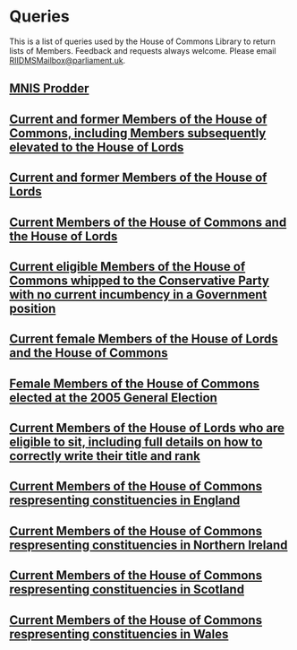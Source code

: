 # Queries

This is a list of queries used by the House of Commons Library to return lists of Members. Feedback and requests always welcome. Please email [RIIDMSMailbox@parliament.uk](mailto:RIIDMSMailbox@parliament.uk).

## [MNIS Prodder](https://mnis-prodder.herokuapp.com/)

## [Current and former Members of the House of Commons, including Members subsequently elevated to the House of Lords](https://mnis-prodder.herokuapp.com/parse?filter=membership=all|house*commons&include=)

## [Current and former Members of the House of Lords](https://mnis-prodder.herokuapp.com/parse?filter=membership=all|house*lords&include=)

## [Current Members of the House of Commons and the House of Lords](https://mnis-prodder.herokuapp.com/parse?filter=house=both&include=)

## [Current eligible Members of the House of Commons whipped to the Conservative Party with no current incumbency in a Government position](https://mnis-prodder.herokuapp.com/parse?filter=house=commons|iseligible=true|partyid=4|holdsgovernmentpost=false&include=)

## [Current female Members of the House of Lords and the House of Commons](http://data.parliament.uk/membersdataplatform/services/mnis/members/query/gender=F%7Chouse=both/)

## [Female Members of the House of Commons elected at the 2005 General Election](http://data.parliament.uk/membersdataplatform/services/mnis/members/query/membership=all%7Cgender=F%7Chouse*commons%7Creturnedatelection=2005%20general%20election/)

## [Current Members of the House of Lords who are eligible to sit, including full details on how to correctly write their title and rank](http://data.parliament.uk/membersdataplatform/services/mnis/members/query/House=Lords|IsEligible=true/PreferredNames)

## [Current Members of the House of Commons respresenting constituencies in England](https://mnis-prodder.herokuapp.com/parse?filter=house=both|constituencyinarea=England&include=)

## [Current Members of the House of Commons respresenting constituencies in Northern Ireland](https://mnis-prodder.herokuapp.com/parse?filter=house=both|constituencyinarea=Northern%20Ireland&include=)

## [Current Members of the House of Commons respresenting constituencies in Scotland](https://mnis-prodder.herokuapp.com/parse?filter=house=both|constituencyinarea=Scotland&include=)

## [Current Members of the House of Commons respresenting constituencies in Wales](https://mnis-prodder.herokuapp.com/parse?filter=house=both|constituencyinarea=Wales&include=)
